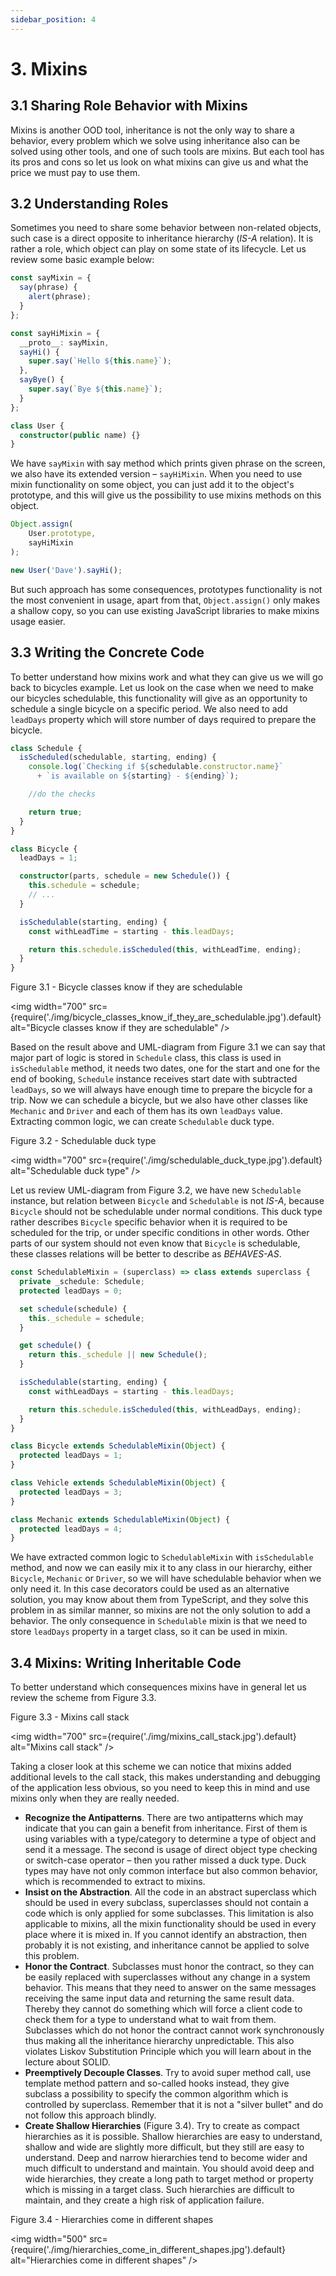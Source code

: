 ```yaml
---
sidebar_position: 4
---
```


# 3. Mixins

## 3.1 Sharing Role Behavior with Mixins

Mixins is another OOD tool, inheritance is not the only way to share a behavior, every problem which we solve using inheritance also can be solved using other tools, and one of such tools are mixins. But each tool has its pros and cons so let us look on what mixins can give us and what the price we must pay to use them.

## 3.2 Understanding Roles

Sometimes you need to share some behavior between non-related objects, such case is a direct opposite to inheritance hierarchy (_IS-A_ relation). It is rather a role, which object can play on some state of its lifecycle. Let us review some basic example below:

```ts title="Listing 3.1"
const sayMixin = {
  say(phrase) {
    alert(phrase);
  }
};

const sayHiMixin = {
  __proto__: sayMixin,
  sayHi() {
    super.say(`Hello ${this.name}`);
  },
  sayBye() {
    super.say(`Bye ${this.name}`);
  }
};

class User {
  constructor(public name) {}
}
```

We have `sayMixin` with say method which prints given phrase on the screen, we also have its extended version – `sayHiMixin`. When you need to use mixin functionality on some object, you can just add it to the object's prototype, and this will give us the possibility to use mixins methods on this object.

```ts title="Listing 3.2"
Object.assign(
    User.prototype,
    sayHiMixin
);

new User('Dave').sayHi();
```

But such approach has some consequences, prototypes functionality is not the most convenient in usage, apart from that, `Object.assign()` only makes a shallow copy, so you can use existing JavaScript libraries to make mixins usage easier.

## 3.3 Writing the Concrete Code

To better understand how mixins work and what they can give us we will go back to bicycles example. Let us look on the case when we need to make our bicycles schedulable, this functionality will give as an opportunity to schedule a single bicycle on a specific period. We also need to add `leadDays` property which will store number of days required to prepare the bicycle.

```ts title="Listing 3.3"
class Schedule {
  isScheduled(schedulable, starting, ending) {
    console.log(`Checking if ${schedulable.constructor.name}`
      + `is available on ${starting} - ${ending}`);

    //do the checks

    return true;
  }
}

class Bicycle {
  leadDays = 1;

  constructor(parts, schedule = new Schedule()) {
    this.schedule = schedule;
    // ...
  }

  isSchedulable(starting, ending) {
    const withLeadTime = starting - this.leadDays;

    return this.schedule.isScheduled(this, withLeadTime, ending);
  }
}
```

Figure 3.1 - Bicycle classes know if they are schedulable

<img
    width="700"
    src={require('./img/bicycle_classes_know_if_they_are_schedulable.jpg').default}
    alt="Bicycle classes know if they are schedulable"
/>

Based on the result above and UML-diagram from Figure 3.1 we can say that major part of logic is stored in `Schedule` class, this class is used in `isSchedulable` method, it needs two dates, one for the start and one for the end of booking, `Schedule` instance receives start date with subtracted `leadDays`, so we will always have enough time to prepare the bicycle for a trip. Now we can schedule a bicycle, but we also have other classes like `Mechanic` and `Driver` and each of them has its own `leadDays` value. Extracting common logic, we can create `Schedulable` duck type.

Figure 3.2 - Schedulable duck type

<img
    width="700"
    src={require('./img/schedulable_duck_type.jpg').default}
    alt="Schedulable duck type"
/>

Let us review UML-diagram from Figure 3.2, we have new `Schedulable` instance, but relation between `Bicycle` and `Schedulable` is not _IS-A_, because `Bicycle` should not be schedulable under normal conditions. This duck type rather describes `Bicycle` specific behavior when it is required to be scheduled for the trip, or under specific conditions in other words. Other parts of our system should not even know that `Bicycle` is schedulable, these classes relations will be better to describe as _BEHAVES-AS_.

```ts title="Listing 3.4"
const SchedulableMixin = (superclass) => class extends superclass {
  private _schedule: Schedule;
  protected leadDays = 0;

  set schedule(schedule) {
    this._schedule = schedule;
  }

  get schedule() {
    return this._schedule || new Schedule();
  }

  isSchedulable(starting, ending) {
    const withLeadDays = starting - this.leadDays;

    return this.schedule.isScheduled(this, withLeadDays, ending);
  }
}

class Bicycle extends SchedulableMixin(Object) {
  protected leadDays = 1;
}

class Vehicle extends SchedulableMixin(Object) {
  protected leadDays = 3;
}

class Mechanic extends SchedulableMixin(Object) {
  protected leadDays = 4;
}
```

We have extracted common logic to `SchedulableMixin` with `isSchedulable` method, and now we can easily mix it to any class in our hierarchy, either `Bicycle`, `Mechanic` or `Driver`, so we will have schedulable behavior when we only need it. In this case decorators could be used as an alternative solution, you may know about them from TypeScript, and they solve this problem in as similar manner, so mixins are not the only solution to add a behavior. The only consequence in `Schedulable` mixin is that we need to store `leadDays` property in a target class, so it can be used in mixin.

## 3.4 Mixins: Writing Inheritable Code

To better understand which consequences mixins have in general let us review the scheme from Figure 3.3.

Figure 3.3 - Mixins call stack

<img
    width="700"
    src={require('./img/mixins_call_stack.jpg').default}
    alt="Mixins call stack"
/>

Taking a closer look at this scheme we can notice that mixins added additional levels to the call stack, this makes understanding and debugging of the application less obvious, so you need to keep this in mind and use mixins only when they are really needed.
- **Recognize the Antipatterns**. There are two antipatterns which may indicate that you can gain a benefit from inheritance. First of them is using variables with a type/category to determine a type of object and send it a message. The second is usage of direct object type checking or switch-case operator – then you rather missed a duck type. Duck types may have not only common interface but also common behavior, which is recommended to extract to mixins.
- **Insist on the Abstraction**. All the code in an abstract superclass which should be used in every subclass, superclasses should not contain a code which is only applied for some subclasses. This limitation is also applicable to mixins, all the mixin functionality should be used in every place where it is mixed in. If you cannot identify an abstraction, then probably it is not existing, and inheritance cannot be applied to solve this problem.
- **Honor the Contract**. Subclasses must honor the contract, so they can be easily replaced with superclasses without any change in a system behavior. This means that they need to answer on the same messages receiving the same input data and returning the same result data. Thereby they cannot do something which will force a client code to check them for a type to understand what to wait from them. Subclasses which do not honor the contract cannot work synchronously thus making all the inheritance hierarchy unpredictable. This also violates Liskov Substitution Principle which you will learn about in the lecture about SOLID.
- **Preemptively Decouple Classes**. Try to avoid super method call, use template method pattern and so-called hooks instead, they give subclass a possibility to specify the common algorithm which is controlled by superclass. Remember that it is not a "silver bullet" and do not follow this approach blindly.
- **Create Shallow Hierarchies** (Figure 3.4). Try to create as compact hierarchies as it is possible. Shallow hierarchies are easy to understand, shallow and wide are slightly more difficult, but they still are easy to understand. Deep and narrow hierarchies tend to become wider and much difficult to understand and maintain. You should avoid deep and wide hierarchies, they create a long path to target method or property which is missing in a target class. Such hierarchies are difficult to maintain, and they create a high risk of application failure.

Figure 3.4 - Hierarchies come in different shapes

<img
    width="500"
    src={require('./img/hierarchies_come_in_different_shapes.jpg').default}
    alt="Hierarchies come in different shapes"
/>
